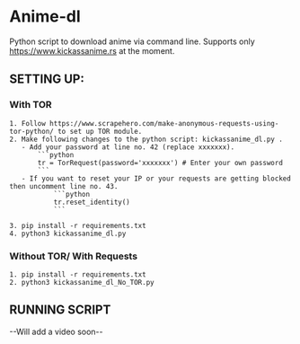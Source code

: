 # Anime-dl
Python script to download anime via command line.
Supports only https://www.kickassanime.rs at the moment.

## SETTING UP:

### With TOR
    1. Follow https://www.scrapehero.com/make-anonymous-requests-using-tor-python/ to set up TOR module.
    2. Make following changes to the python script: kickassanime_dl.py .
       - Add your password at line no. 42 (replace xxxxxxx).
           ```python
           tr = TorRequest(password='xxxxxxx') # Enter your own password
           ```
       - If you want to reset your IP or your requests are getting blocked then uncomment line no. 43.
               ```python
               tr.reset_identity()
               ```        

    3. pip install -r requirements.txt
    4. python3 kickassanime_dl.py

### Without TOR/ With Requests
    1. pip install -r requirements.txt
    2. python3 kickassanime_dl_No_TOR.py

## RUNNING SCRIPT
--Will add a video soon--
